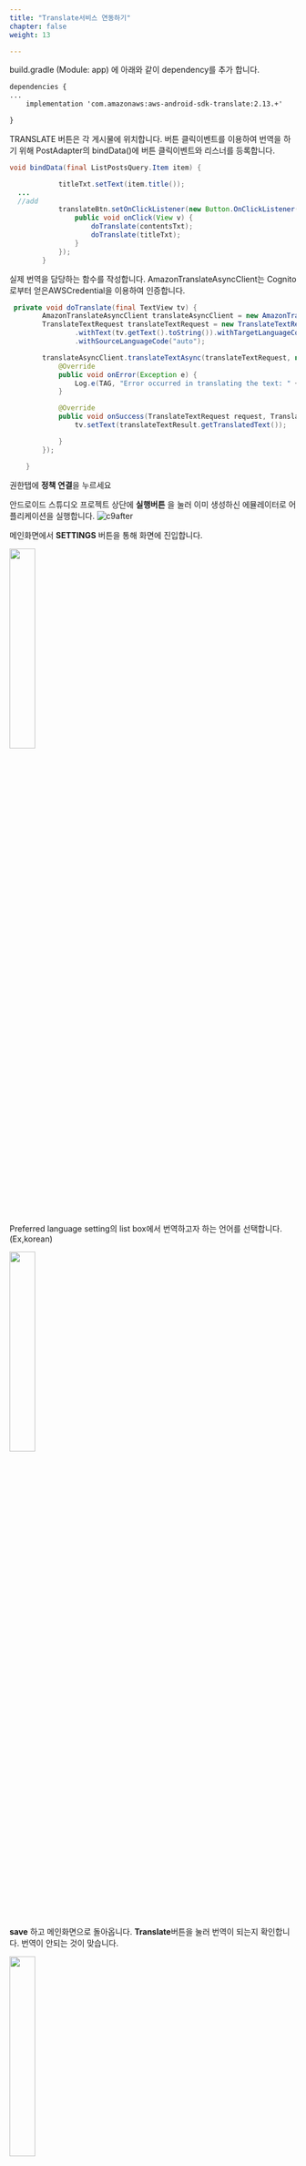 ```yaml
---
title: "Translate서비스 연동하기"
chapter: false
weight: 13

---
```


build.gradle (Module: app) 에 아래와 같이 dependency를  추가 합니다. 

```xml
dependencies {
...
    implementation 'com.amazonaws:aws-android-sdk-translate:2.13.+'

}
```

TRANSLATE 버튼은 각 게시물에 위치합니다. 버튼 클릭이벤트를 이용하여 번역을 하기 위해 PostAdapter의 bindData()에 버튼 클릭이벤트와 리스너를 등록합니다. 

```java
void bindData(final ListPostsQuery.Item item) {

            titleTxt.setText(item.title());
  ...
  //add 
            translateBtn.setOnClickListener(new Button.OnClickListener() {
                public void onClick(View v) {
                    doTranslate(contentsTxt);
                    doTranslate(titleTxt);
                }
            });
        }

```

실제 번역을 담당하는 함수를 작성합니다. AmazonTranslateAsyncClient는 Cognito로부터 얻은AWSCredential을 이용하여 인증합니다. 

```java
 private void doTranslate(final TextView tv) {
        AmazonTranslateAsyncClient translateAsyncClient = new AmazonTranslateAsyncClient(ClientFactory.getAWSCredentials());
        TranslateTextRequest translateTextRequest = new TranslateTextRequest()
                .withText(tv.getText().toString()).withTargetLanguageCode(Util.getLanguageCode(ctx))
                .withSourceLanguageCode("auto");

        translateAsyncClient.translateTextAsync(translateTextRequest, new AsyncHandler<TranslateTextRequest, TranslateTextResult>() {
            @Override
            public void onError(Exception e) {
                Log.e(TAG, "Error occurred in translating the text: " + e.getLocalizedMessage());
            }

            @Override
            public void onSuccess(TranslateTextRequest request, TranslateTextResult translateTextResult) {
                tv.setText(translateTextResult.getTranslatedText());

            }
        });

    }
```

권한탭에 **정책 연결**을 누르세요

안드로이드 스튜디오 프로젝트 상단에 **실행버튼** 을 눌러 이미 생성하신 에뮬레이터로 어플리케이션을 실행합니다.
![c9after](/images/run.png)

메인화면에서 **SETTINGS** 버튼을 통해 화면에 진입합니다. 

<img src="/images/main-list.png" width="30%" hight="30%">

Preferred language setting의 list box에서 번역하고자 하는 언어를 선택합니다. (Ex,korean) 

<img src="/images/language.png" width="30%" hight="30%">

**save** 하고 메인화면으로 돌아옵니다. **Translate**버튼을 눌러 번역이 되는지 확인합니다. 번역이 안되는 것이 맞습니다. 

<img src="/images/main-list.png" width="30%" hight="30%">





